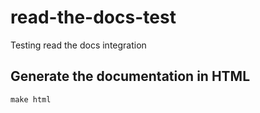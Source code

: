 # read-the-docs-test
Testing read the docs integration

## Generate the documentation in HTML

```shell script
make html
```